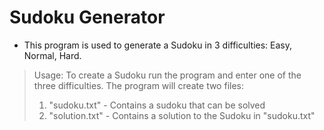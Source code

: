 # Sudoku Generator

 * This program is used to generate a Sudoku in 3 difficulties: Easy, Normal, Hard.
> Usage:
> To create a Sudoku run the program and enter one of the three difficulties. The program will create two files:
> 1. "sudoku.txt" - Contains a sudoku that can be solved
> 2. "solution.txt" - Contains a solution to the Sudoku in "sudoku.txt"